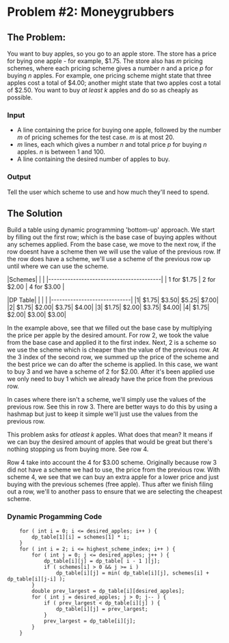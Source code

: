 # Problem #2: Moneygrubbers

## The Problem:
You want to buy apples, so you go to an apple store. The store has a price for bying one apple - for example, $1.75. The store also has *m* pricing schemes, where each pricing scheme gives a number *n* and a price *p* for buying *n* apples. For example, one pricing scheme might state that three apples cost a total of $4.00; another might state that two apples cost a total of $2.50. You want to buy *at least* *k* apples and do so as cheaply as possible.

### Input
- A line containing the price for buying one apple, followed by the number *m* of pricing schemes for the test case. *m* is at most 20. 
- *m* lines, each which gives a number *n* and total price *p* for buying *n* apples. *n* is between 1 and 100.
- A line containing the desired number of apples to buy.

### Output
Tell the user which scheme to use and how much they'll need to spend.

## The Solution
Build a table using dynamic programming 'bottom-up' approach. We start by filling out the first row; which is the base case of buying apples without any schemes applied. From the base case, we move to the next row, if the row doesnt have a scheme then we will use the value of the previous row. If the row does have a scheme, we'll use a scheme of the previous row up until where we can use the scheme.

|Schemes| | |
|-----------------------------------------|
| 1 for $1.75 | 2 for $2.00 | 4 for $3.00 |

|DP Table| | | |
|-----------------------------|
|1| $1.75| $3.50| $5.25| $7.00|
|2| $1.75| $2.00| $3.75| $4.00|
|3| $1.75| $2.00| $3.75| $4.00|
|4| $1.75| $2.00| $3.00| $3.00|

In the example above, see that we filled out the base case by multiplying the price per apple by the desired amount. For row 2, we took the value from the base case and applied it to the first index. Next, 2 is a scheme so we use the scheme which is cheaper than the value of the previous row. At the 3 index of the second row, we summed up the price of the scheme and the best price we can do after the scheme is applied. In this case, we want to buy 3 and we have a scheme of 2 for $2.00. After it's been applied use we only need to buy 1 which we already have the price from the previous row. 

In cases where there isn't a scheme, we'll simply use the values of the previous row. See this in row 3. There are better ways to do this by using a hashmap but just to keep it simple we'll just use the values from the previous row.

This problem asks for *atleast k* apples. What does that mean? It means if we can buy the desired amount of apples that would be great but there's nothing stopping us from buying more. See row 4.

Row 4 take into account the 4 for $3.00 scheme. Originally because row 3 did not have a scheme we had to use, the price from the previous row. With scheme 4, we see that we can buy an extra apple for a lower price and just buying with the previous schemes (free apple). Thus after we finish filing out a row, we'll to another pass to ensure that we are selecting the cheapest scheme.

### Dynamic Progamming Code
```
    for ( int i = 0; i <= desired_apples; i++ ) {
        dp_table[1][i] = schemes[1] * i;
    }
    for ( int i = 2; i <= highest_scheme_index; i++ ) {
        for ( int j = 0; j <= desired_apples; j++ ) {
            dp_table[i][j] = dp_table[ i - 1 ][j];
            if ( schemes[i] > 0 && j >= i )  
                dp_table[i][j] = min( dp_table[i][j], schemes[i] + dp_table[i][j-i] ); 
        }
        double prev_largest = dp_table[i][desired_apples];
        for ( int j = desired_apples; j > 0; j-- ) {
            if ( prev_largest < dp_table[i][j] ) {
                dp_table[i][j] = prev_largest;
            }
            prev_largest = dp_table[i][j];
        }
    }
```
